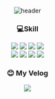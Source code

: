 <div align='center'/>

![header](https://capsule-render.vercel.app/api?type=waving&color=auto&height=300&section=header&text=0Zone&fontSize=90&animation=fadeIn&fontAlignY=38&descAlignY=51&descAlign=62)


### 💻Skill
<div>
            <img src="https://img.shields.io/badge/HTML5-E34F26?style=flat-square&logo=HTML5&logoColor=white"/>
            <img src="https://img.shields.io/badge/CSS3-1572B6?style=flat-square&logo=CSS3&logoColor=white"/>
            <img src="https://img.shields.io/badge/JavaScript-F7DF1E?style=flat-square&logo=JavaScript&logoColor=white"/>
            <img src="https://img.shields.io/badge/jQurey-yellow?style=flat-square&logo=JavaScript&logoColor=white"/></a>
</div>
<div>
             <img src="https://img.shields.io/badge/java-007396?style=for-the-badge&logo=java&logoColor=white"> 
             <img src="https://img.shields.io/badge/MySQL-00591?style=flat-square&logo=mysql&logoColor=white"/>
             <img src="https://img.shields.io/badge/Spring-success?style=flat-square&logo=Spring&logoColor=white"/></a>
             <img src="https://img.shields.io/badge/SpringBoot-success?style=flat-square&logo=Spring&logoColor=white"/></a>
</div>

  
### 😊 My Velog
            
<a href="https://zerozone.oopy.io/">
    <img 
        src="http://img.shields.io/badge/-Tech%20Blog-655ced?style=flat&logo=github&link=https://alpox.kr"
        style="height : auto; margin-left : 10px; margin-right : 10px;"/>
</a>


</div>
